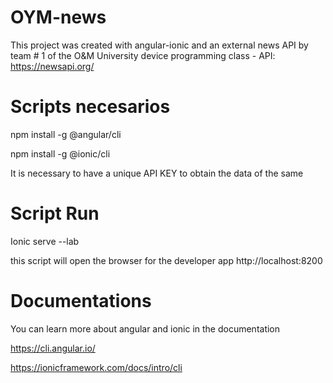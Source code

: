 # OYM-news
This project was created with angular-ionic and an external news API by team # 1 of the O&M University device programming class - API: https://newsapi.org/

# Scripts necesarios
npm install -g @angular/cli

npm install -g @ionic/cli 

It is necessary to have a unique API KEY to obtain the data of the same

# Script Run
Ionic serve --lab

this script will open the browser for the developer app http://localhost:8200

# Documentations
You can learn more about angular and ionic in the documentation

https://cli.angular.io/

https://ionicframework.com/docs/intro/cli

